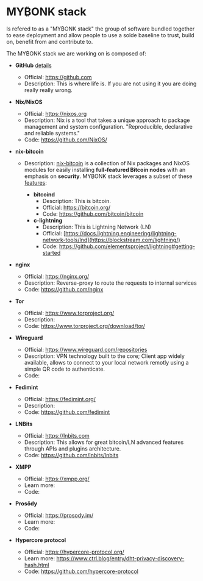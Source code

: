 # MY₿ONK stack

Is refered to as a "MY₿ONK stack" the group of software bundled together to ease deployment and allow people to use a solde baseline to trust, build on, benefit from and contribute to.

The MY₿ONK stack we are working on is composed of:

- **GitHub**  [details](https://www.wikipedia.org/wiki/HitHub)
  - Official: https://github.com
  - Description: This is where life is. If you are not using it you are doing really really wrong.
- **Nix/NixOS**
  - Official: https://nixos.org
  - Description: Nix is a tool that takes a unique approach to package management and system configuration. "Reproducible, declarative and reliable systems."
  - Code: https://github.com/NixOS/
- **nix-bitcoin** 
  - Description: [nix-bitcoin](https://nixbitcoin.org/) is a collection of Nix packages and NixOS modules for easily installing
      <strong>full-featured Bitcoin nodes</strong> with an emphasis on <strong>security</strong>. MY₿ONK stack leverages a subset of these [features](https://github.com/fort-nix/nix-bitcoin/#features):

    - **bitcoind**
      - Description: This is bitcoin.
      - Official: https://bitcoin.org/
      - Code: https://github.com/bitcoin/bitcoin
    - **c-lightning**
      - Description: This is Lightning Network (LN)
      - Official:  [https://docs.lightning.engineering/lightning-network-tools/lnd](https://blockstream.com/lightning/)
      - Code: https://github.com/elementsproject/lightning#getting-started
- **nginx**
  - Official: https://nginx.org/
  - Description: Reverse-proxy to route the requests to internal services
  - Code: https://github.com/nginx
- **Tor**
  - Official: https://www.torproject.org/
  - Description: 
  - Code: https://www.torproject.org/download/tor/
- **Wireguard**
  - Official: https://www.wireguard.com/repositories
  - Description: VPN technology built to the core; Client app widely available, allows to connect to your local network remotly using a simple QR code to authenticate.
  - Code: 

- **Fedimint**
  - Official: https://fedimint.org/ 
  - Description: 
  - Code: https://github.com/fedimint
- **LNBits**
  - Official: https://lnbits.com
  - Description: This allows for great bitcoin/LN advanced features through APIs and plugins architecture.
  - Code: https://github.com/lnbits/lnbits

- **XMPP**
  - Official: https://xmpp.org/
  - Learn more: 
  - Code: 

- **Prosŏdy**
  - Official: https://prosody.im/
  - Learn more: 
  - Code: 

- **Hypercore protocol**
  - Official: https://hypercore-protocol.org/
  - Learn more: https://www.ctrl.blog/entry/dht-privacy-discovery-hash.html
  - Code: https://github.com/hypercore-protocol
  
